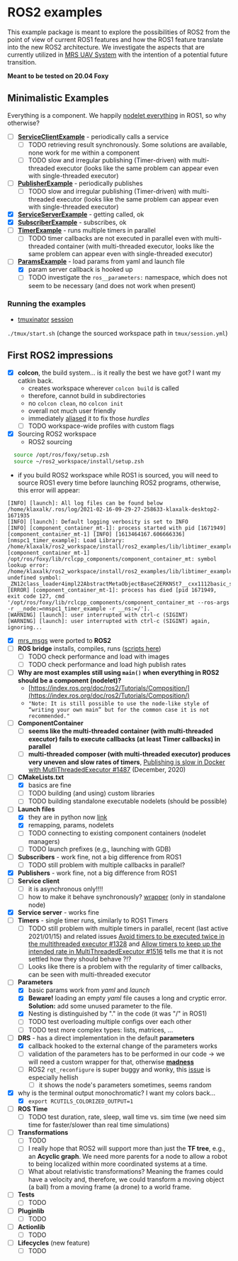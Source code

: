 # ROS2 examples

This example package is meant to explore the possibilities of ROS2 from the point of view of current ROS1 features and how the ROS1 feature translate into the new ROS2 architecture.
We investigate the aspects that are currently utilized in [MRS UAV System](https://github.com/ctu-mrs/mrs_uav_system) with the intention of a potential future transition.

**Meant to be tested on 20.04 Foxy**

## Minimalistic Examples

Everything is a component. We happily [nodelet everything](https://www.clearpathrobotics.com/assets/guides/kinetic/ros/Nodelet%20Everything.html) in ROS1, so why otherwise?

* [ ] [**ServiceClientExample**](https://github.com/ctu-mrs/ros2_examples/blob/master/src/service_client_example.cpp) - periodically calls a service
  * [ ] TODO retrieving result synchronously. Some solutions are available, none work for me within a component
  * [ ] TODO slow and irregular publishing (Timer-driven) with multi-threaded executor (looks like the same problem can appear even with single-threaded executor)
* [ ] [**PublisherExample**](https://github.com/ctu-mrs/ros2_examples/blob/master/src/publisher_example.cpp) - periodically publishes
  * [ ] TODO slow and irregular publishing (Timer-driven) with multi-threaded executor (looks like the same problem can appear even with single-threaded executor)
* [X] [**ServiceServerExample**](https://github.com/ctu-mrs/ros2_examples/blob/master/src/service_server_example.cpp) - getting called, ok
* [X] [**SubscriberExample**](https://github.com/ctu-mrs/ros2_examples/blob/master/src/subscriber_example.cpp) - subscribes, ok
* [ ] [**TimerExample**](https://github.com/ctu-mrs/ros2_examples/blob/master/src/timer_example.cpp) - runs multiple timers in parallel
  * [ ] TODO timer callbacks are not executed in parallel even with multi-threaded container (with multi-threaded executor, looks like the same problem can appear even with single-threaded executor)
* [ ] [**ParamsExample**](https://github.com/ctu-mrs/ros2_examples/blob/master/src/params_example.cpp) - load params from yaml and launch file
  * [X] param server callback is hooked up
  * [ ] TODO investigate the `ros__parameters:` namespace, which does not seem to be necessary (and does not work when present)

### Running the examples

* [tmuxinator](https://github.com/tmuxinator/tmuxinator) [session](https://github.com/ctu-mrs/ros2_examples/blob/master/tmux/session.yml)

`./tmux/start.sh` (change the sourced workspace path in `tmux/session.yml`)

## First ROS2 impressions

* [X] **colcon**, the build system... is it really the best we have got? I want my catkin back.
  * creates workspace wherever `colcon build` is called
  * therefore, cannot build in subdirectories
  * no `colcon clean`, no `colcon init`
  * overall not much user friendly
  * immediately [aliased](https://github.com/ctu-mrs/uav_core/blob/281f16730f587200c29a1763379a08cd53d075d1/miscellaneous/shell_additions/shell_additions.sh#L475) it to fix those *hurdles*
  * [ ] TODO workspace-wide profiles with custom flags
* [X] Sourcing ROS2 workspace
  * ROS2 sourcing
```bash
  source /opt/ros/foxy/setup.zsh
  source ~/ros2_workspace/install/setup.zsh
```
  * if you build ROS2 workspace while ROS1 is sourced, you will need to source ROS1 every time before launching ROS2 programs, otherwise, this error will appear:
```
[INFO] [launch]: All log files can be found below /home/klaxalk/.ros/log/2021-02-16-09-29-27-258633-klaxalk-desktop2-1671935
[INFO] [launch]: Default logging verbosity is set to INFO
[INFO] [component_container_mt-1]: process started with pid [1671949]
[component_container_mt-1] [INFO] [1613464167.606666336] [nmspc1_timer_example]: Load Library: /home/klaxalk/ros2_workspace/install/ros2_examples/lib/libtimer_example.so
[component_container_mt-1] /opt/ros/foxy/lib/rclcpp_components/component_container_mt: symbol lookup error: /home/klaxalk/ros2_workspace/install/ros2_examples/lib/libtimer_example.so: undefined symbol: _ZN12class_loader4impl22AbstractMetaObjectBaseC2ERKNSt7__cxx1112basic_stringIcSt11char_traitsIcESaIcEEES9_S9_
[ERROR] [component_container_mt-1]: process has died [pid 1671949, exit code 127, cmd '/opt/ros/foxy/lib/rclcpp_components/component_container_mt --ros-args -r __node:=nmspc1_timer_example -r __ns:=/'].
[WARNING] [launch]: user interrupted with ctrl-c (SIGINT)
[WARNING] [launch]: user interrupted with ctrl-c (SIGINT) again, ignoring...
```
* [X] [mrs_msgs](https://github.com/ctu-mrs/mrs_msgs/tree/ros2) were ported to **ROS2**
* [ ] **ROS bridge** installs, compiles, runs ([scripts here](https://github.com/ctu-mrs/uav_core/tree/master/installation/ros2))
  * [ ] TODO check performance and load with images
  * [ ] TODO check performance and load high publish rates
* [ ] **Why are most examples still using `main()` when everything in ROS2 should be a component (nodelet)?**
  * [https://index.ros.org/doc/ros2/Tutorials/Composition/](https://index.ros.org/doc/ros2/Tutorials/Composition/)
  * `"Note: It is still possible to use the node-like style of “writing your own main” but for the common case it is not recommended."`
* [ ] **ComponentContainer**
  * [ ] **seems like the multi-threaded container (with multi-threaded executor) fails to execute callbacks (at least Timer callbacks) in parallel**
  * [ ] **multi-threaded composer (with multi-threaded executor) produces very uneven and slow rates of timers**, [Publishing is slow in Docker with MutliThreadedExecutor #1487](https://github.com/ros2/rclcpp/issues/1487) (December, 2020)
* [ ] **CMakeLists.txt**
  * [X] basics are fine
  * [ ] TODO building (and using) custom libraries
  * [ ] TODO building standalone executable nodelets (should be possible)
* [ ] **Launch files**
  * [X] they are in python now [link](https://index.ros.org/doc/ros2/Tutorials/Launch-Files/Creating-Launch-Files/)
  * [X] remapping, params, nodelets
  * [ ] TODO connecting to existing component containers (nodelet managers)
  * [ ] TODO launch prefixes (e.g., launching with GDB)
* [ ] **Subscribers** - work fine, not a big difference from ROS1
  * [ ] TODO still problem with multiple callbacks in parallel?
* [X] **Publishers** - work fine, not a big difference from ROS1
* [ ] **Service client**
  * [ ] it is asynchronous only!!!!
  * [ ] how to make it behave synchronously? [wrapper](https://answers.ros.org/question/343279/ros2-how-to-implement-a-sync-service-client-in-a-node/?answer=366458#post-id-366458) (only in standalone node)
* [X] **Service server** - works fine
* [ ] **Timers** - single timer runs, similarly to ROS1 Timers
  * [ ] TODO still problem with multiple timers in parallel, recent (last active 2021/01/15) and related issues [Avoid timers to be executed twice in the multithreaded executor #1328](https://github.com/ros2/rclcpp/pull/1328) and [Allow timers to keep up the intended rate in MultiThreadedExecutor #1516](https://github.com/ros2/rclcpp/pull/1516) tells me that it is not settled how they should behave ?!?
  * [ ] Looks like there is a problem with the regularity of timer callbacks, can be seen with multi-threaded executor
* [ ] **Parameters**
  * [X] basic params work from *yaml* and *launch*
  * [X] **Beware!** loading an empty *yaml* file causes a long and cryptic error. **Solution:** add some unused parameter to the file.
  * [X] Nesting is distinguished by "." in the code (it was "/" in ROS1)
  * [ ] TODO test overloading multiple configs over each other
  * [ ] TODO test more complex types: lists, matrices, ...
* [ ] **DRS** - has a direct implementation in the default **parameters**
  * [X] callback hooked to the external change of the parameters works
  * [ ] validation of the parameters has to be performed in our code -> we will need a custom wrapper for that, otherwise [**madness**](https://github.com/alsora/ros2-code-examples/blob/master/simple_parameter/src/simple_parameter_server_node.cpp)
  * [ ] ROS2 `rqt_reconfigure` is super buggy and wonky, this [issue](https://github.com/ros-visualization/rqt_reconfigure/issues/97) is especially hellish
    * [ ] it shows the node's parameters sometimes, seems random
* [X] why is the terminal output monochromatic? I want my colors back...
  * [X] `export RCUTILS_COLORIZED_OUTPUT=1`
* [ ] **ROS Time**
  * [ ] TODO test duration, rate, sleep, wall time vs. sim time (we need sim time for faster/slower than real time simulations)
* [ ] **Transformations**
  * [ ] TODO
  * [ ] I really hope that ROS2 will support more than just the **TF tree**, e.g., an **Acyclic graph**. We need more parents for a node to allow a robot to being localized within more coordinated systems at a time.
  * [ ] What about relativistic transformations? Meaning the frames could have a velocity and, therefore, we could transform a moving object (a ball) from a moving frame (a drone) to a world frame.
* [ ] **Tests**
  * [ ] TODO
* [ ] **Pluginlib**
  * [ ] TODO
* [ ] **Actionlib**
  * [ ] TODO
* [ ] **Lifecycles** (new feature)
  * [ ] TODO
